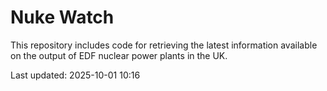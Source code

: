 # Nuke Watch

This repository includes code for retrieving the latest information available on the output of EDF nuclear power plants in the UK.

Last updated: 2025-10-01 10:16